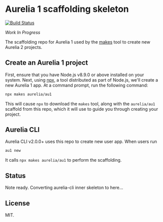# Aurelia 1 scaffolding skeleton

[![Build Status](https://travis-ci.com/aurelia/au1.svg?branch=master)](https://travis-ci.com/aurelia/au1)

_Work In Progress_

The scaffolding repo for Aurelia 1 used by the [makes](https://makes.js.org) tool to create new Aurelia 2 projects.

## Create an Aurelia 1 project

First, ensure that you have Node.js v8.9.0 or above installed on your system. Next, using [npx](https://medium.com/@maybekatz/introducing-npx-an-npm-package-runner-55f7d4bd282b),
a tool distributed as part of Node.js, we'll create a new Aurelia 1 app. At a command prompt, run the following command:

```bash
npx makes aurelia/au1
```

This will cause `npx` to download the `makes` tool, along with the `aurelia/au1` scaffold from this repo, which it will use
to guide you through creating your project.

## Aurelia CLI

Aurelia CLI v2.0.0+ uses this repo to create new user app. When users run

```bash
au1 new
```

It calls `npx makes aurelia/au1` to perform the scaffolding.

## Status

Note ready. Converting aurelia-cli inner skeleton to here...


## License

MIT.
